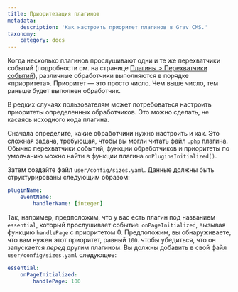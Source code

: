```yaml
---
title: Приоритезация плагинов
metadata:
    description: 'Как настроить приоритет плагинов в Grav CMS.'
taxonomy:
    category: docs
---
```


Когда несколько плагинов прослушивают одни и те же перехватчики событий (подробности см. на странице [Плагины > Перехватчики событий](/plugins/event-hooks)), различные обработчики выполняются в порядке «приоритета». Приоритет — это просто число. Чем выше число, тем раньше будет выполнен обработчик.

В редких случаях пользователям может потребоваться настроить приоритеты определенных обработчиков. Это можно сделать, не касаясь исходного кода плагина.

Сначала определите, какие обработчики нужно настроить и как. Это сложная задача, требующая, чтобы вы могли читать файл `.php` плагина. Обычно перехватчики событий, функции обработчиков и приоритеты по умолчанию можно найти в функции плагина `onPluginsInitialized()`.

Затем создайте файл `user/config/sizes.yaml`. Данные должны быть структурированы следующим образом:

```yaml
pluginName:
    eventName:
        handlerName: [integer]
```

Так, например, предположим, что у вас есть плагин под названием `essential`, который прослушивает событие` onPageInitialized`, вызывая функцию `handlePage` с приоритетом 0. Предположим, вы обнаруживаете, что вам нужен этот приоритет, равный `100`. чтобы убедиться, что он запускается *перед* другим плагином. Вы должны добавить в свой файл `user/config/sizes.yaml` следующее:

```yaml
essential:
    onPageInitialized:
        handlePage: 100
```
